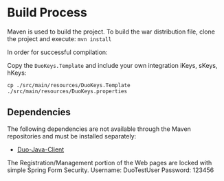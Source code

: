 # Build Process  
Maven is used to build the project. To build the war distribution file, clone the project and execute:
`mvn install`
 
In order for successful compilation:
 
Copy the `DuoKeys.Template` and include your own integration iKeys, sKeys, hKeys:
 
`cp ./src/main/resources/DuoKeys.Template ./src/main/resources/DuoKeys.properties`
 
## Dependencies
The following dependencies are not available through the Maven repositories and must be installed separately:
* [Duo-Java-Client](https://github.com/duosecurity/duo_client_java)
 
The Registration/Management portion of the Web pages are locked with simple Spring Form Security.
Username: DuoTestUser
Password: 123456
